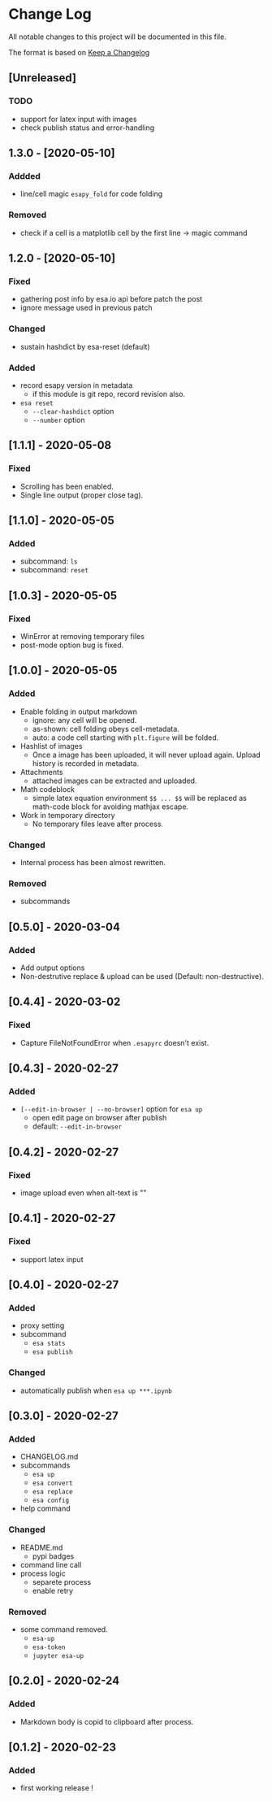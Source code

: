 # Change Log
All notable changes to this project will be documented in this file.

The format is based on [Keep a Changelog](http://keepachangelog.com/)

## [Unreleased]
### TODO
- support for latex input with images
- check publish status and error-handling

## 1.3.0 - [2020-05-10]
### Addded
- line/cell magic `esapy_fold` for code folding

### Removed
- check if a cell is a matplotlib cell by the first line -> magic command

## 1.2.0 - [2020-05-10]
### Fixed
- gathering post info by esa.io api before patch the post
- ignore message used in previous patch

### Changed
- sustain hashdict by esa-reset (default)

### Added
- record esapy version in metadata
  - if this module is git repo, record revision also.
- `esa reset`
  - `--clear-hashdict` option
  - `--number` option

## [1.1.1] - 2020-05-08
### Fixed
- Scrolling has been enabled.
- Single line output (proper close tag).

## [1.1.0] - 2020-05-05
### Added
- subcommand: `ls`
- subcommand: `reset`

## [1.0.3] - 2020-05-05
### Fixed
- WinError at removing temporary files
- post-mode option bug is fixed.

## [1.0.0] - 2020-05-05
### Added
- Enable folding in output markdown
  - ignore: any cell will be opened.
  - as-shown: cell folding obeys cell-metadata.
  - auto: a code cell starting with `plt.figure` will be folded.
- Hashlist of images
  - Once a image has been uploaded, it will never upload again. Upload history is recorded in metadata.
- Attachments
  - attached images can be extracted and uploaded.
- Math codeblock
  - simple latex equation environment `$$ ... $$` will be replaced as math-code block for avoiding mathjax escape.
- Work in temporary directory
  - No temporary files leave after process.

### Changed
- Internal process has been almost rewritten.

### Removed
- subcommands

## [0.5.0] - 2020-03-04
### Added
- Add output options
- Non-destrutive replace & upload can be used (Default: non-destructive).

## [0.4.4] - 2020-03-02
### Fixed
- Capture FileNotFoundError when `.esapyrc` doesn't exist.

## [0.4.3] - 2020-02-27
### Added
- `[--edit-in-browser | --no-browser]` option for `esa up`
  - open edit page on browser after publish
  - default: `--edit-in-browser`

## [0.4.2] - 2020-02-27
### Fixed
- image upload even when alt-text is ""

## [0.4.1] - 2020-02-27
### Fixed
- support latex input

## [0.4.0] - 2020-02-27
### Added
- proxy setting
- subcommand
  - `esa stats`
  - `esa publish`

### Changed
- automatically publish when `esa up ***.ipynb`



## [0.3.0] - 2020-02-27
### Added
- CHANGELOG.md
- subcommands
  - `esa up`
  - `esa convert`
  - `esa replace`
  - `esa config`
- help command

### Changed
- README.md
  - pypi badges
- command line call
- process logic
  - separete process
  - enable retry


### Removed
- some command removed.
  - `esa-up`
  - `esa-token`
  - `jupyter esa-up`



## [0.2.0] - 2020-02-24
### Added
- Markdown body is copid to clipboard after process.



## [0.1.2] - 2020-02-23
### Added
- first working release !
